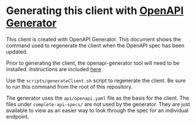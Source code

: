 # Generating this client with [OpenAPI Generator](https://openapi-generator.tech/)
This client is created with OpenAPI Generator. This document shows the command used to regenerate the client when the OpenAPI spec has been updated.

Prior to generating the client, the openapi-generator tool will need to be installed. Instructions are included [here](https://openapi-generator.tech/docs/installation)

Use the `scripts/generateClient.sh` script to regenerate the client. Be sure to run this command from the root of this repository.

The generator uses the `api/openapi.yaml` file as the basis for the client. The files under `complete-api-specs/` are not used by the generator. They are just available to view as an easier way to look through the spec for an individual endpoint.
